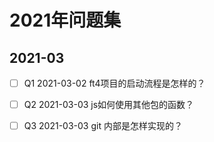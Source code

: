 # 2021年问题集

## 2021-03

- [ ] Q1 2021-03-02 ft4项目的启动流程是怎样的？
- [ ] Q2 2021-03-03 js如何使用其他包的函数？
- [ ] Q3 2021-03-03 git 内部是怎样实现的？

